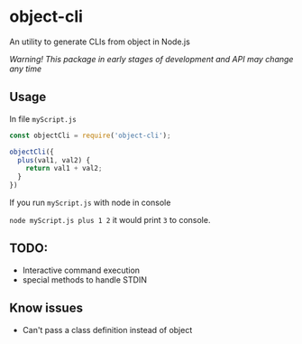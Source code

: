 # object-cli

An utility to generate CLIs from object in Node.js

*Warning! This package in early stages of development and API may change any time*

## Usage


In file `myScript.js`

```javascript
const objectCli = require('object-cli');

objectCli({
  plus(val1, val2) {
    return val1 + val2;
  }
})

```

If you run `myScript.js` with node in console

`node myScript.js plus 1 2` it would print `3` to console.

## TODO:
- Interactive command execution
- special methods to handle STDIN

## Know issues
- Can't pass a class definition instead of object